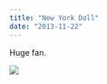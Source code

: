 ```yaml
---
title: "New York Doll"
date: "2013-11-22"
---
```


Huge fan.

![](images/tumblr_inline_mwlyt9ZokA1qlj3bd.jpg)
